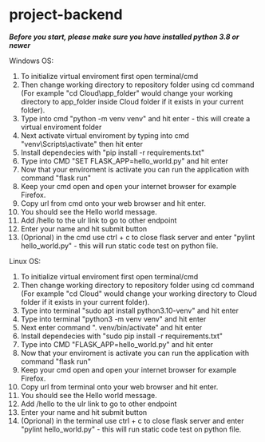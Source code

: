# project-backend

***Before you start, please make sure you have installed python 3.8 or newer***

Windows OS:
1. To initialize virtual enviroment first open terminal/cmd
2. Then change working directory to repository folder using cd command (For example "cd Cloud\app_folder" would change your working directory to app_folder inside Cloud folder if it exists in your current folder).
3. Type into cmd "python -m venv venv" and hit enter - this will create a virtual enviroment folder
4. Next activate virtual enviroment by typing into cmd "venv\Scripts\activate" then hit enter
5. Install dependecies with "pip install -r requirements.txt"
6. Type into CMD "SET FLASK_APP=hello_world.py" and hit enter
7. Now that your enviroment is activate you can run the application with command "flask run"
8. Keep your cmd open and open your internet browser for example Firefox.
9. Copy url from cmd onto your web browser and hit enter.
10. You should see the Hello world message.
11. Add /hello to the ulr link to go to other endpoint
12. Enter your name and hit submit button
13. (Oprional) in the cmd use ctrl + c to close flask server and enter "pylint hello_world.py" - this will run static code test on python file.

Linux OS:
1. To initialize virtual enviroment first open terminal/cmd
2. Then change working directory to repository folder using cd command (For example "cd Cloud" would change your working directory to Cloud folder if it exists in your current folder).
3. Type into terminal "sudo apt install python3.10-venv" and hit enter
4. Type into terminal "python3 -m venv venv" and hit enter
5. Next enter command ". venv/bin/activate" and hit enter
6. Install dependecies with "sudo pip install -r requirements.txt"
7. Type into CMD "FLASK_APP=hello_world.py" and hit enter
8. Now that your enviroment is activate you can run the application with command "flask run"
9. Keep your cmd open and open your internet browser for example Firefox.
10. Copy url from terminal onto your web browser and hit enter.
11. You should see the Hello world message.
12. Add /hello to the ulr link to go to other endpoint
13. Enter your name and hit submit button
14. (Oprional) in the terminal use ctrl + c to close flask server and enter "pylint hello_world.py" - this will run static code test on python file.

